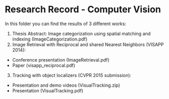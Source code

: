 # Research Record - Computer Vision

In this folder you can find the results of 3 different works:

1) Thesis Abstract: Image categorization using spatial matching and indexing (ImageCategorization.pdf)
2) Image Retrieval with Reciprocal and shared Nearest Neighbors (VISAPP 2014):
 - Conference presentation (ImageRetrieval.pdf)
 - Paper (visapp_reciprocal.pdf)
3) Tracking with object localizers (CVPR 2015 submission):
 - Presentation and demo videos (VisualTracking.zip)
 - Presentation (VisualTracking.pdf)
